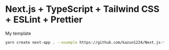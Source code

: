 # Next.js + TypeScript + Tailwind CSS + ESLint + Prettier
My template

```bash
yarn create next-app . --example https://github.com/kazun1224/Next.js-template01
```
